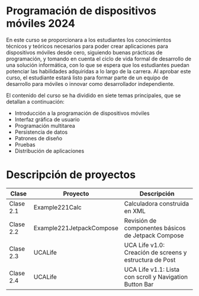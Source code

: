 # Programación de dispositivos móviles 2024
En este curso se proporcionara a los estudiantes los conocimientos técnicos y teóricos necesarios para poder crear aplicaciones para dispositivos móviles desde cero, siguiendo buenas prácticas de programación, y tomando en cuenta el ciclo de vida formal de desarrollo de una solución informática, con lo que se espera que los estudiantes puedan potenciar las habilidades adquiridas a lo largo de la carrera. Al aprobar este curso, el estudiante estará listo para formar parte de un equipo de desarrollo para móviles o innovar como desarrollador independiente.

El contenido del curso se ha dividido en siete temas principales, que se detallan a continuación: 
* Introducción a la programación de dispositivos móviles
* Interfaz gráfica de usuario
* Programación multitarea
* Persistencia de datos
* Patrones de diseño
* Pruebas
* Distribución de aplicaciones

# Descripción de proyectos
| Clase | Proyecto | Descripción |
|----------|----------|----------|
| Clase 2.1 | Example221Calc    | Calculadora construida en XML   |
| Clase 2.2 | Example221JetpackCompose    | Revisión de componentes básicos de Jetpack Compose   |
| Clase 2.3 | UCALife    | UCA Life v1.0: Creación de screens y estructura de Post   |
| Clase 2.4 | UCALife    | UCA Life v1.1: Lista con scroll y Navigation Button Bar   |